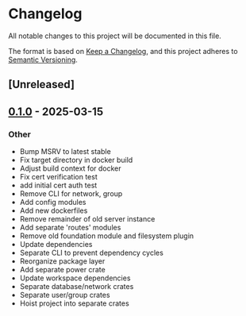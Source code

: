 # Changelog

All notable changes to this project will be documented in this file.

The format is based on [Keep a Changelog](https://keepachangelog.com/en/1.0.0/),
and this project adheres to [Semantic Versioning](https://semver.org/spec/v2.0.0.html).

## [Unreleased]

## [0.1.0](https://github.com/fossable/sandpolis/releases/tag/sandpolis-instance-v0.1.0) - 2025-03-15

### Other

- Bump MSRV to latest stable
- Fix target directory in docker build
- Adjust build context for docker
- Fix cert verification test
- add initial cert auth test
- Remove CLI for network, group
- Add config modules
- Add new dockerfiles
- Remove remainder of old server instance
- Add separate 'routes' modules
- Remove old foundation module and filesystem plugin
- Update dependencies
- Separate CLI to prevent dependency cycles
- Reorganize package layer
- Add separate power crate
- Update workspace dependencies
- Separate database/network crates
- Separate user/group crates
- Hoist project into separate crates
